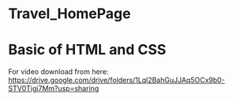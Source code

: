 # Travel_HomePage
# Basic of HTML and CSS
For video download from here:
https://drive.google.com/drive/folders/1Lql2BahGuJJAq5OCx9b0-STV0Tigi7Mm?usp=sharing
